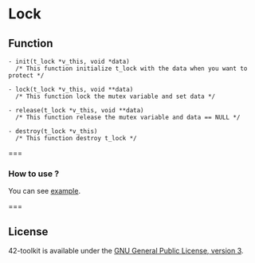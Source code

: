 Lock
==========

## Function


	- init(t_lock *v_this, void *data)
	  /* This function initialize t_lock with the data when you want to protect */

	- lock(t_lock *v_this, void **data)
	  /* This function lock the mutex variable and set data */

	- release(t_lock *v_this, void **data)
	  /* This function release the mutex variable and data == NULL */

	- destroy(t_lock *v_this)
	  /* This function destroy t_lock */

===
### How to use ?

You can see [example](https://github.com/42School/42-toolkit/tree/master/examples/libc/lock).

===
## License

42-toolkit is available under the [GNU General Public License, version 3](LICENSE).
